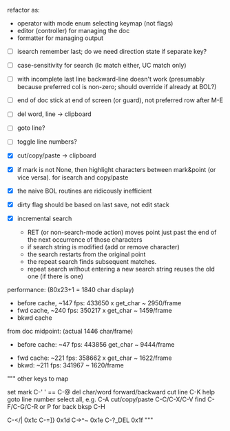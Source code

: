 refactor as:
- operator with mode enum selecting keymap (not flags)
- editor (controller) for managing the doc
- formatter for managing output

- [ ] isearch remember last; do we need direction state if separate key?

- [ ] case-sensitivity for search (lc match either, UC match only)

- [ ] with incomplete last line backward-line doesn't work (presumably because preferred col is non-zero; should override if already at BOL?)

- [ ] end of doc stick at end of screen (or guard), not preferred row after M-E

- [ ] del word, line -> clipboard

- [ ] goto line?

- [ ] toggle line numbers?

- [x] cut/copy/paste -> clipboard

- [x] if mark is not None, then highlight characters between mark&point (or vice versa).  for isearch and copy/paste 

- [x] the naive BOL routines are ridicously inefficient

- [x] dirty flag should be based on last save, not edit stack

- [x] incremental search
    - RET (or non-search-mode action) moves point just past the end of the next occurrence of those characters
    - if search string is modified (add or remove character)
    - the search restarts from the original point
    - the repeat search finds subsequent matches.  
    - repeat search without entering a new search string reuses the old one (if there is one)



performance: (80x23+1 = 1840 char display)
- before cache, ~147 fps: 433650 x get_char ~ 2950/frame
- fwd cache, ~240 fps: 350217 x get_char ~ 1459/frame
- bkwd cache


from doc midpoint:  (actual 1446 char/frame)
- before cache: ~47 fps: 443856 get_char ~ 9444/frame
+ fwd cache: ~221 fps: 358662 x get_char ~ 1622/frame
+ bkwd: ~211 fps: 341967 ~ 1620/frame

"""
other keys to map

set mark C-' ' == C-@
del char/word forward/backward
cut line C-K
help
goto line number
select all, e.g. C-A
cut/copy/paste C-C/C-X/C-V
find C-F/C-G/C-R or P for back
bksp C-H

C-</|  0x1c
C-=]}  0x1d
C->^~  0x1e
C-?_DEL 0x1f
"""
